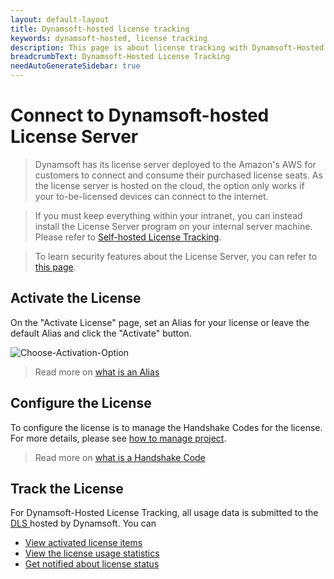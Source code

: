 ```yaml
---
layout: default-layout
title: Dynamsoft-hosted license tracking
keywords: dynamsoft-hosted, license tracking
description: This page is about license tracking with Dynamsoft-Hosted Dynamsoft License Server
breadcrumbText: Dynamsoft-Hosted License Tracking
needAutoGenerateSidebar: true
---
```


# Connect to Dynamsoft-hosted License Server

> Dynamsoft has its license server deployed to the Amazon's AWS for customers to connect and consume their purchased license seats. As the license server is hosted on the cloud, the option only works if your to-be-licensed devices can connect to the internet. 

> If you must keep everything within your intranet, you can instead install the License Server program on your internal server machine. Please refer to [Self-hosted License Tracking]({{site.selfhosted}}index.html).

> To learn security features about the License Server, you can refer to [this page]({{site.about}}licensefaq.html).

## Activate the License

On the "Activate License" page, set an Alias for your license or leave the default Alias and click the "Activate" button.

![Choose-Activation-Option]({{site.assets}}imgs/activate-001.png)

> Read more on [what is an Alias]({{site.about}}terms.html#alias)


## Configure the License

To configure the license is to manage the Handshake Codes for the license. For more details, please see [how to manage project]({{site.common}}project.html).

> Read more on [what is a Handshake Code]({{site.about}}terms.html#handshake-code)

## Track the License

For Dynamsoft-Hosted License Tracking, all usage data is submitted to the [ DLS ]({{site.about}}terms.html#dynamsoft-license-server) hosted by Dynamsoft. You can

* [View activated license items]({{site.common}}licenseitems.html)
* [View the license usage statistics]({{site.common}}statistics.html)
* [Get notified about license status]({{site.common}}usagealerts.html)
